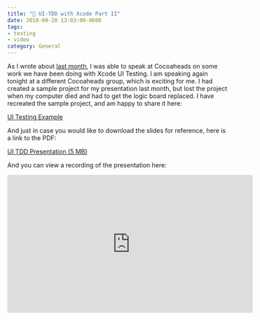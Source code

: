 ```yaml
---
title: "🧪 UI-TDD with Xcode Part II"
date: 2018-09-20 13:03:00-0600
tags:
- testing
- video
category: General
---
```


As I wrote about [last month](https://bennorris.org/2018/08/14/uitdd-with-xcode.html), I was able to speak at Cocoaheads on some work we have been doing with Xcode UI Testing. I am speaking again tonight at a different Cocoaheads group, which is exciting for me.
I had created a sample project for my presentation last month, but lost the project when my computer died and had to get the logic board replaced. I have recreated the sample project, and am happy to share it here:

[UI Testing Example](https://github.com/benjaminsnorris/UITestingExample)

And just in case you would like to download the slides for reference, here is a link to the PDF:

[UI TDD Presentation (5 MB)](https://media.bennorris.org/images/bennorris/uploads/2019/7140e68aef.pdf)

And you can view a recording of the presentation here:

<iframe width="560" height="315" src="https://www.youtube-nocookie.com/embed/kLl7DIDv4Js" frameborder="0" allow="accelerometer; autoplay; encrypted-media; gyroscope; picture-in-picture" allowfullscreen></iframe>
